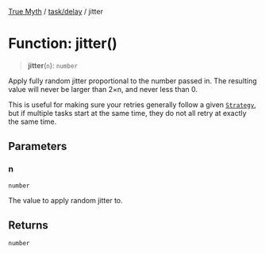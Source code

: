[True Myth](../../../index.md) / [task/delay](../index.md) / jitter

# Function: jitter()

> **jitter**(`n`): `number`

Apply fully random jitter proportional to the number passed in. The resulting
value will never be larger than 2×n, and never less than 0.

This is useful for making sure your retries generally follow a given
[`Strategy`](../interfaces/Strategy.md), but if multiple tasks start at the same time, they do
not all retry at exactly the same time.

## Parameters

### n

`number`

The value to apply random jitter to.

## Returns

`number`
